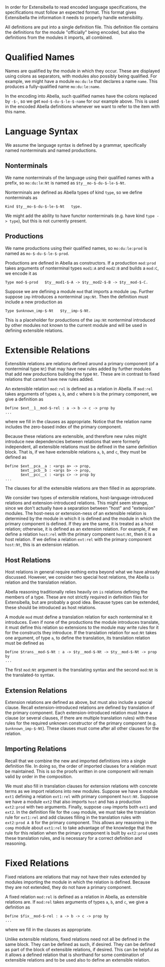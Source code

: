 
In order for Extensibella to read encoded language specifications, the
specifications must follow an expected format.  This format gives
Extensibella the information it needs to properly handle
extensibility.

All definitions are put into a single definition file.  This
definition file contains the definitions for the module "officially"
being encoded, but also the definitions from the modules it imports,
all combined.




Qualified Names
======================================================================
Names are qualified by the module in which they occur.  These are
displayed using colons as separators, with modules also possibly being
qualified.  For example, we might have a module `mo:du:le` that
declares a name `name`.  This produces a fully-qualified name
`mo:du:le:name`.

In the encoding into Abella, such qualified names have the colons
replaced by `-$-`, so we get `mod-$-du-$-le-$-name` for our example
above.  This is used in the encoded Abella definitions whenever we
want to refer to the item with this name.




Language Syntax
======================================================================
We assume the language syntax is defined by a grammar, specifically
named nonterminals and named productions.

Nonterminals
----------------------------------------------------------------------
We name nonterminals of the language using their qualified names with
a prefix, so `mo:du:le:Nt` is named as `$ty__mo-$-du-$-le-$-Nt`.

Nonterminals are defined as Abella types of kind `type`, so we define
nonterminals as
```
Kind $ty__mo-$-du-$-le-$-Nt   type.
```
We might add the ability to have functor nonterminals (e.g. have kind
`type -> type`), but this is not currently present.


Productions
----------------------------------------------------------------------
We name productions using their qualified names, so `mo:du:le:prod` is
named as `mo-$-du-$-le-$-prod`.

Productions are defined in Abella as constructors.  If a production
`mod:prod` takes arguments of nonterminal types `mod1:A` and `mod2:B`
and builds a `mod:C`, we encode it as
```
Type mod-$-prod   $ty__mod1-$-A -> $ty__mod2-$-B -> $ty__mod-$-C.
```

Suppose we are defining a module `mod` that imports a module `imp`.
Further suppose `imp` introduces a nonterminal `imp:Nt`.  Then the
definition must include a new production as
```
Type $unknown_imp-$-Nt   $ty__imp-$-Nt.
```
This is a placeholder for productions of the `imp:Nt` nonterminal
introduced by other modules not known to the current module and will
be used in defining extensible relations.




Extensible Relations
======================================================================
Extensible relations are relations defined around a primary component
(of a nonterminal type `Nt`) that may have new rules added by further
modules that add new productions building the type `Nt`.  These are in
contrast to fixed relations that cannot have new rules added.

An extensible relation `mod:rel` is defined as a relation in Abella.
If `mod:rel` takes arguments of types `a`, `b`, and `c` where `b` is
the primary component, we give a definition as
```
Define $ext__1__mod-$-rel : a -> b -> c -> prop by
...
```
where we fill in the clauses as appropriate.  Notice that the relation
name includes the zero-based index of the primary component.

Because these relations are extensible, and therefore new rules might
introduce new dependencies between relations that were formerly
independent, all extensible relations must be defined in the same
definition block.  That is, if we have extensible relations `a`, `b`,
and `c`, they must be defined as
```
Define $ext__pca__a : <args a> -> prop,
       $ext__pcb__b : <args b> -> prop,
       $ext__pcc__c : <args c> -> prop by
...
```
The clauses for all the extensible relations are then filled in as
appropriate.

We consider two types of extensible relations,
host-language-introduced relations and extension-introduced relations.
This might seem strange, since we don't actually have a separation
between "host" and "extension" modules.  The host-ness or
extension-ness of an extensible relation is determined by the module
in which it is defined and the module in which the primary component
is defined.  If they are the same, it is treated as a host relation;
otherwise, it is defined as an extension relation.  For example, if we
define a relation `host:rel` with the primary component `host:Nt`,
then it is a host relation.  If we define a relation `ext:rel` with
the primary component `host:Nt`, this is an extension relation.


Host Relations
---------------------------------------------------------------------
Host relations in general require nothing extra beyond what we have
already discussed.  However, we consider two special host relations,
the Abella `is` relation and the translation relation.

Abella reasoning traditionally relies heavily on `is` relations
defining the members of a type.  These are not strictly required in
definition files for Extensibella, but are probably a good idea.
Because types can be extended, these should be introduced as host
relations.

A module `mod` must define a translation relation for each nonterminal
`Nt` it introduces.  Even if none of the productions the module
introduces translate, it must define this relation so extensions to
the module may write rules for it for the constructs they introduce.
If the translation relation for `mod:Nt` takes one argument, of type
`a`, to define the translation, its translation relation must be
defined as
```
Define $trans__mod-$-Nt : a -> $ty__mod-$-Nt -> $ty__mod-$-Nt -> prop by
...
```
The first `mod:Nt` argument is the translating syntax and the second
`mod:Nt` is the translated-to syntax.


Extension Relations
----------------------------------------------------------------------
Extension relations are defined as above, but must also include a
special clause.  Recall extension-introduced relations are defined by
translation of the primary component.  Each extension-introduced
relation must have a clause (or several clauses, if there are multiple
translation rules) with these rules for the required unknown
constructor of the primary component (e.g. `$unknown_imp-$-Nt`).
These clauses must come after all other clauses for the relation.


Importing Relations
----------------------------------------------------------------------
Recall that we combine the new and imported definitions into a single
definition file.  In doing so, the order of imported clauses for a
relation must be maintained.  This is so the proofs written in one
component will remain valid by order in the composition.

We must also fill in translation clauses for extension relations with
concrete terms as we import relations into new modules.  Suppose we
have a module `ext1` defining a relation `ext1:rel` with primary
component `host:Nt`.  Suppose we have a module `ext2` that also
imports `host` and has a production `ext2:prod` with two arguments.
Finally, suppose `comp` imports both `ext1` and `ext2`.  In the
definition file for the `comp` module, we must take the translation
rule for `ext1:rel` and add clauses filling in the translation rules
with `ext2:prod A B` for the primary component.  This allows any
reasoning in the `comp` module about `ext1:rel` to take advantage of
the knowledge that the rule for this relation when the primary
component is built by `ext2:prod` uses these translation rules, and is
necessary for a correct definition and reasoning.




Fixed Relations
======================================================================
Fixed relations are relations that may not have their rules extended
by modules importing the module in which the relation is defined.
Because they are not extended, they do not have a primary component.

A fixed relation `mod:rel` is defined as a relation in Abella, as
extensible relations are.  If `mod:rel` takes arguments of types `a`,
`b`, and `c`, we give a definition as
```
Define $fix__mod-$-rel : a -> b -> c -> prop by
...
```
where we fill in the clauses as appropriate.

Unlike extensible relations, fixed relations need not all be defined
in the same block.  They can be defined as such, if desired.  They can
be defined as part of the block of extensible relations, if desired.
This can be helpful as it allows a defined relation that is shorthand
for some combination of extensible relations and to be used also to
define an extensible relation.
